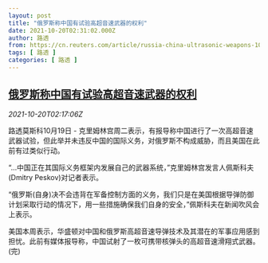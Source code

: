 ```yaml
---
layout: post
title: "俄罗斯称中国有试验高超音速武器的权利"
date: 2021-10-20T02:31:02.000Z
author: 路透
from: https://cn.reuters.com/article/russia-china-ultrasonic-weapons-1019-tue-idCNKBS2HA05J
tags: [ 路透 ]
categories: [ 路透 ]
---
```

<!--1634697062000-->
[俄罗斯称中国有试验高超音速武器的权利](https://cn.reuters.com/article/russia-china-ultrasonic-weapons-1019-tue-idCNKBS2HA05J)
------

<div>
<div><i>2021-10-20T02:17:06Z</i></div><p>路透莫斯科10月19日 - 克里姆林宫周二表示，有报导称中国进行了一次高超音速武器试验，但此举并未违反中国的国际义务，对俄罗斯不构成威胁，而且美国在此前有过类似行动。</p><p>“...中国正在其国际义务框架内发展自己的武器系统，”克里姆林宫发言人佩斯科夫(Dmitry Peskov)对记者表示。</p><p>“俄罗斯(自身)决不会违背在军备控制方面的义务，我们只是在美国根据导弹防御计划采取行动的情况下，用一些措施确保我们自身的安全，”佩斯科夫在新闻吹风会上表示。</p><p>美国本周表示，华盛顿对中国和俄罗斯高超音速导弹技术及其潜在的军事应用感到担忧。此前有媒体报导称，中国试射了一枚可携带核弹头的高超音速滑翔式武器。(完)</p>
</div>
